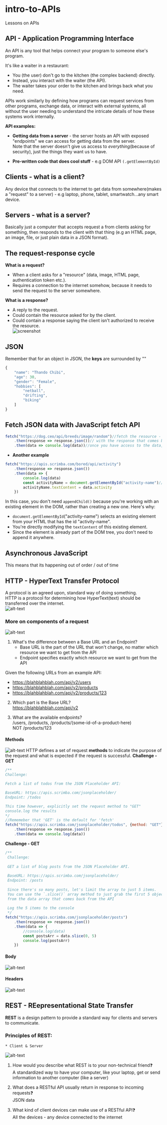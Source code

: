 # intro-to-APIs
Lessons on APIs

## API - Application Programming Interface
An API is any tool that helps connect your program to someone else's program.<br>

It's like a waiter in a restaurant:

* You (the user) don't go to the kitchen (the complex backend) directly.
* Instead, you interact with the waiter (the API).
* The waiter takes your order to the kitchen and brings back what you need.

APIs work similarly by defining how programs can request services from other programs, exchange data, or interact with external systems, all without the user needing to understand the intricate details of how these systems work internally.<br>

**API examples:**<br>
* **Getting data from a server** - the server hosts an API with exposed "endpoints" we can access for getting data from the server.<br>
Note that the server doesn't give us access to *everything*(because of security), just the things they want us to have.

* **Pre-written code that does cool stuff** - e.g DOM API `(.getElementById)`

## Clients - what is a client?
Any device that connects to the internet to get data from somewhere(makes a "request" to a server) - e.g laptop, phone, tablet, smartwatch...any smart device.

## Servers - what is a server?
Basically just a computer that accepts request a from clients asking for something, then responds to the client with that thing (e.g an HTML page, an image, file, or just plain data in a JSON format).

## The request-response cycle
**What is a request?**<br>
* When a client asks for a "resource" (data, image, HTML page, authentication token etc.).
* Requires a connection to the internet somehow, because it needs to send the request to the server somewhere.

**What is a response?**<br>
* A reply to the request.
* Could contain the resource asked for by the client.
* Could contain a response saying the client isn't authorized to receive the resource.<br>
![screenshot](/images/request-response.png)

## JSON
Remember that for an object in JSON, the **keys** are surrounded by ""
```JavaScript
{
    "name": "Thando Chibi",
    "age": 30,
    "gender": "Female",
    "hobbies": [
        "netball",
        "drifting",
        "biking"
    ]
}
```
## Fetch JSON data with JavaScript fetch API
```JavaScript
fetch("https://dog.ceo/api/breeds/image/random")//fetch the resource - in this case, insert URL wrapped in ""
    .then(response => response.json())// with the response that comes back, change the body of the response from JSON to JavaScript 
    .then(data => console.log(data))//once you have access to the data, console log the data
```
* **Another example**
```JavaScript
fetch("https://apis.scrimba.com/bored/api/activity")
    .then(response => response.json())
    .then(data => {
        console.log(data)
        const activityName = document.getElementById("activity-name")//in HTML, you create an <h1> element and give it an ID of activity-name
        activityName.textContent = data.activity
    })
```
In this case, you don't need `appendChild()` because you're working with an existing element in the DOM, rather than creating a new one. Here's why:<br>

* `document.getElementById`("activity-name") selects an existing element from your HTML that has the id "activity-name".
* You're directly modifying the `textContent` of this existing element.
* Since the element is already part of the DOM tree, you don't need to append it anywhere.

## Asynchronous JavaScript
This means that its happening out of order / out of time

## HTTP - HyperText Transfer Protocol
A protocol is an agreed upon, standard way of doing something.<br>
HTTP is a protocol for determining how HyperText(text) should be transferred over the internet.<br>
![alt-text](/images/request-components.png)
### More on components of a request
![alt-text](/images/path-url.png)
1. What's the difference between a Base URL and an Endpoint?
    * Base URL is the part of the URL that won't change, no matter
      which resource we want to get from the API
    * Endpoint specifies exactly which resource we want to get
      from the API

Given the following URLs from an example API:
* https://blahblahblah.com/api/v2/users
* https://blahblahblah.com/api/v2/products
* https://blahblahblah.com/api/v2/products/123

2. Which part is the Base URL?<br>
https://blahblahblah.com/api/v2

3. What are the available endpoints?<br>
/users, /products, /products/(some-id-of-a-product-here)<br>
NOT /products/123

#### Methods
![alt-text](/images/methods.png)
HTTP defines a set of request **methods** to indicate the purpose of the request and what is expected if the request is successful.
**Challenge - GET**
```JavaScript
/**
Challenge: 

Fetch a list of todos from the JSON Placeholder API:

BaseURL: https://apis.scrimba.com/jsonplaceholder/
Endpoint: /todos

This time however, explicitly set the request method to "GET"
console.log the results
*/
//Rememeber that 'GET' is the default for 'fetch'
fetch("https://apis.scrimba.com/jsonplaceholder/todos", {method: "GET"}) //now has 2 parameters - explicitly saying you want the method to be a GET request
    .then(response => response.json())
    .then(data => console.log(data))
```
**Challenge - GET**
```JavaScript
/**
 Challenge:
 
 GET a list of blog posts from the JSON Placeholder API.
 
 BaseURL: https://apis.scrimba.com/jsonplaceholder/
 Endpoint: /posts
 
 Since there's so many posts, let's limit the array to just 5 items.
 You can use the `.slice()` array method to just grab the first 5 objects
 from the data array that comes back from the API
 
 Log the 5 items to the console
 */
fetch("https://apis.scrimba.com/jsonplaceholder/posts")
    .then(response => response.json())
    .then(data => {
        //console.log(data)
        const postsArr = data.slice(0, 5)
        console.log(postsArr)
    })
```
#### Body
![alt-text](/images/body.png)

#### Headers
![alt-text](/images/headers.png)

## REST - REepresentational State Transfer
**REST** is a design pattern to provide a standard way for clients and servers to communicate.<br>

### Principles of REST:
    * Client & Server 
![alt-text](/images/client-server-sep.png)
 
1. How would you describe what REST is to your non-technical friend❓<br>
A standardized way to have your computer, like your laptop, 
get or send information to another computer (like a server)

2. What does a RESTful API usually return in response to incoming requests❓<br>
JSON data

3. What kind of client devices can make use of a RESTful API❓<br>
All the devices - any device connected to the internet
